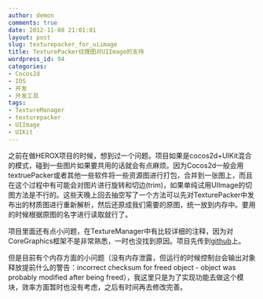 ```yaml
---
author: demon
comments: true
date: 2012-11-08 21:01:01
layout: post
slug: texturepacker_for_uiimage
title: TexturePacker纹理图对UIImage的支持
wordpress_id: 94
categories:
- Cocos2d
- IOS
- 开发
- 开发工具
tags:
- TextureManager
- texturepacker
- UIImage
- UIKit
---
```


之前在做HEROX项目的时候，想到过一个问题。项目如果是cocos2d+UIKit混合的模式，碰到一些图片如果要共用的话就会有点麻烦。因为Cocos2d一般会用textruePacker或者其他一些软件将一些资源图进行打包，合并到一张图上，而且在这个过程中有可能会对图片进行旋转和切边(trim)，如果单纯试用UIImage的切图方法是不行的。这些天晚上回去抽空写了一个方法可以先对TexturePacker中发布出的材质图进行重新解析，然后还原成我们需要的原图，统一放到内存中。要用的时候根据原图的名字进行读取就行了。

项目里面还有点小问题，在TextureManager中有比较详细的注释，因为对CoreGraphics框架不是非常熟悉，一时也没找到原因。项目先传到[github](https://github.com/demon1105/TextureCocoa)上。

但是目前有个内存方面的小问题（没有内存泄露，但运行的时候控制台会输出对象释放提前什么的警告：incorrect checksum for freed object - object was probably modified after being freed），我这里只是为了实现功能去做这个模块，效率方面暂时也没有考虑，之后有时间再去修改完善。

